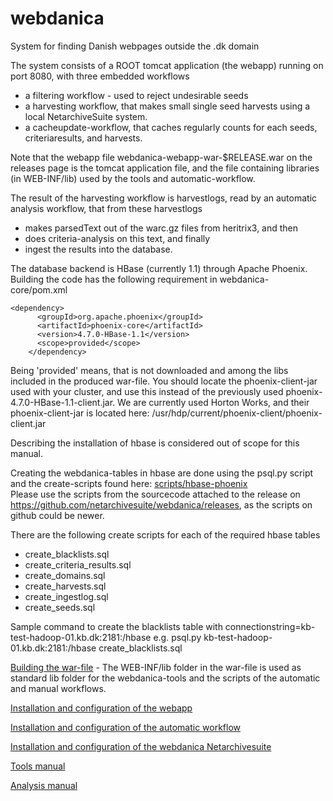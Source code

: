 # webdanica
System for finding Danish webpages outside the .dk domain

The system consists of a ROOT tomcat application (the webapp) running on port 8080, with three embedded workflows
 * a filtering workflow - used to reject undesirable seeds
 * a harvesting workflow, that makes small single seed harvests using a local NetarchiveSuite system.
 * a cacheupdate-workflow, that caches regularly counts for each seeds, criteriaresults, and harvests.

Note that the webapp file webdanica-webapp-war-$RELEASE.war on the releases page is the tomcat application file, and the file containing libraries (in WEB-INF/lib) used by the tools and automatic-workflow.

The result of the harvesting workflow is harvestlogs, read by an automatic analysis workflow, that from these harvestlogs 
 * makes parsedText out of the warc.gz files from heritrix3, and then 
 * does criteria-analysis on this text, and finally 
 * ingest the results into the database.

The database backend is HBase (currently 1.1) through Apache Phoenix. Building the code has the following requirement in webdanica-core/pom.xml
``` 
<dependency>
      <groupId>org.apache.phoenix</groupId>
      <artifactId>phoenix-core</artifactId>
      <version>4.7.0-HBase-1.1</version>
      <scope>provided</scope>
    </dependency>
```
Being 'provided' means, that is not downloaded and among the libs included in the produced war-file.
You should locate the phoenix-client-jar used with your cluster, and use this instead of the previously used phoenix-4.7.0-HBase-1.1-client.jar.
We are currently used Horton Works, and their phoenix-client-jar is located here: /usr/hdp/current/phoenix-client/phoenix-client.jar

Describing the installation of hbase is considered out of scope for this manual.

Creating the webdanica-tables in hbase are done using the psql.py script and the create-scripts found here: [scripts/hbase-phoenix](scripts/hbase-phoenix)<br/>
Please use the scripts from the sourcecode attached to the release on https://github.com/netarchivesuite/webdanica/releases, as the scripts on github could be newer.

There are the following create scripts for each of the required hbase tables 
 * create_blacklists.sql
 * create_criteria_results.sql
 * create_domains.sql
 * create_harvests.sql
 * create_ingestlog.sql
 * create_seeds.sql

Sample command to create the blacklists table with connectionstring=kb-test-hadoop-01.kb.dk:2181:/hbase
e.g. psql.py kb-test-hadoop-01.kb.dk:2181:/hbase create_blacklists.sql

[Building the war-file](warfile_building.md) - The WEB-INF/lib folder in the war-file is used as standard lib folder for the webdanica-tools and the scripts of the automatic and manual workflows.

[Installation and configuration of the webapp](webapp_install.md)

[Installation and configuration of the automatic workflow](workflow_install.md)

[Installation and configuration of the webdanica Netarchivesuite](webdanicaNAS_install.md)

[Tools manual](tools.md)

[Analysis manual](analysis.md)


